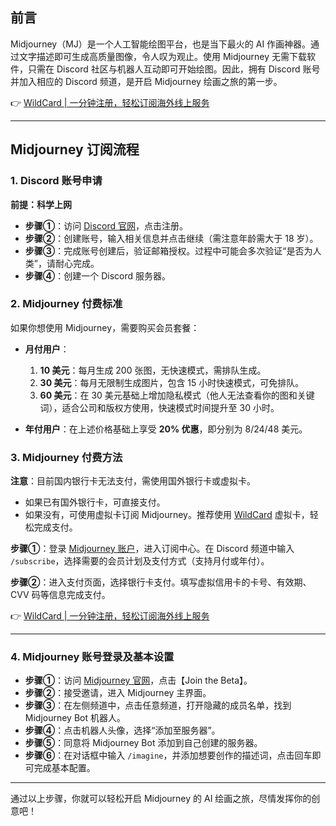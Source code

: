 ## 前言

Midjourney（MJ）是一个人工智能绘图平台，也是当下最火的 AI 作画神器。通过文字描述即可生成高质量图像，令人叹为观止。使用 Midjourney 无需下载软件，只需在 Discord 社区与机器人互动即可开始绘图。因此，拥有 Discord 账号并加入相应的 Discord 频道，是开启 Midjourney 绘画之旅的第一步。

👉 [WildCard | 一分钟注册，轻松订阅海外线上服务](https://bit.ly/bewildcard)

---

## Midjourney 订阅流程

### 1. Discord 账号申请

**前提：科学上网**

- **步骤①**：访问 [Discord 官网](https://discord.com/)，点击注册。
- **步骤②**：创建账号，输入相关信息并点击继续（需注意年龄需大于 18 岁）。
- **步骤③**：完成账号创建后，验证邮箱授权。过程中可能会多次验证“是否为人类”，请耐心完成。
- **步骤④**：创建一个 Discord 服务器。

### 2. Midjourney 付费标准

如果你想使用 Midjourney，需要购买会员套餐：

- **月付用户**：
  1. **10 美元**：每月生成 200 张图，无快速模式，需排队生成。
  2. **30 美元**：每月无限制生成图片，包含 15 小时快速模式，可免排队。
  3. **60 美元**：在 30 美元基础上增加隐私模式（他人无法查看你的图和关键词），适合公司和版权方使用，快速模式时间提升至 30 小时。

- **年付用户**：在上述价格基础上享受 **20% 优惠**，即分别为 8/24/48 美元。

### 3. Midjourney 付费方法

**注意**：目前国内银行卡无法支付，需使用国外银行卡或虚拟卡。

- 如果已有国外银行卡，可直接支付。
- 如果没有，可使用虚拟卡订阅 Midjourney。推荐使用 [WildCard](https://bit.ly/bewildcard) 虚拟卡，轻松完成支付。

**步骤①**：登录 [Midjourney 账户](https://midjourney.com/)，进入订阅中心。在 Discord 频道中输入 `/subscribe`，选择需要的会员计划及支付方式（支持月付或年付）。

**步骤②**：进入支付页面，选择银行卡支付。填写虚拟信用卡的卡号、有效期、CVV 码等信息完成支付。

👉 [WildCard | 一分钟注册，轻松订阅海外线上服务](https://bit.ly/bewildcard)

---

### 4. Midjourney 账号登录及基本设置

- **步骤①**：访问 [Midjourney 官网](https://midjourney.com/home/)，点击【Join the Beta】。
- **步骤②**：接受邀请，进入 Midjourney 主界面。
- **步骤③**：在左侧频道中，点击任意频道，打开隐藏的成员名单，找到 Midjourney Bot 机器人。
- **步骤④**：点击机器人头像，选择“添加至服务器”。
- **步骤⑤**：同意将 Midjourney Bot 添加到自己创建的服务器。
- **步骤⑥**：在对话框中输入 `/imagine`，并添加想要创作的描述词，点击回车即可完成基本配置。

---

通过以上步骤，你就可以轻松开启 Midjourney 的 AI 绘画之旅，尽情发挥你的创意吧！